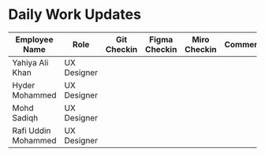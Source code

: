 # Daily Work Updates 
|Employee Name|Role|Git Checkin|Figma Checkin|Miro Checkin|Comments|
|-------------|----|-----------|-------------|------------|--------|
|Yahiya Ali Khan|UX Designer|
|Hyder Mohammed|UX Designer|
|Mohd Sadiqh|UX Designer|
|Rafi Uddin Mohammed|UX Designer|





